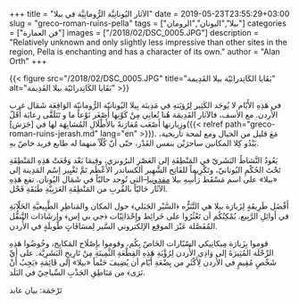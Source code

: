 +++
title = "الآثار اليُونانِيَّة الرُّومانِيَّة في بيلا"
date = 2019-05-23T23:55:29+03:00
slug = "greco-roman-ruins-pella"
tags = ["بيلا","اليونان","الرومان"]
categories = ["فن العمارة"]
images = ["/2018/02/DSC_0005.JPG"]
description = "Relatively unknown and only slightly less impressive than other sites in the region, Pella is enchanting and has a character of its own."
author = "Alan Orth"
+++

{{< figure src="/2018/02/DSC_0005.JPG" title="بَقَايا الكَاتِدرائيّة بيلا القَدِيمة" alt="بَقَايا الكَاتِدرائيّة بيلا القَدِيمة" >}}

في هَذِهِ الأَيّام لا يُوجَد الكَثِير لِرُؤيَتهِ في مَدِينَة بِيلا اليُونانيّة الرُّومانيّة الوَاقِعَة شَمَال غرب الأُردن. مع الأسف، فالآثار القَدِيمَة هُنا تُعانِي مِنْ كَوْنِها أَصْغَر نَوْعاً ما و تَتَلَقَّى رِعايَة أَقَلّ وزِيارتها أَصْعَب مُقارَنةً بالأَطْلَالِ المُشابِهَة لها في [جَرَش]({{< relref path="greco-roman-ruins-jerash.md" lang="en" >}}). مَعَ قليل من الخيال ومع لمحة تاريخية، يَبْدُو كِلا المكانين ساحرَيْن بنفس القَدْر، حتّى أنّ كُلّاً منهما له طابع فريد خاصّ بهِ.

<!--more-->

يَعُودُ النَّشاطُ البَشَريّ في المَنْطِقَةِ إلى العَصْرِ البرُونزي، وفِيمَا بَعْد وَقَعَتْ هَذِهِ المَنْطِقَةِ تَحْتَ الحُكْمِ اليُونانيّ، وتَكْرِيماً للفَاتِح الشَّهِير ألكساندر الأَعْظَم تَمَّ تَغْيِير اِسْم المَدِينة إلى «بيلا» على اسم مَسْقَط رَأْسِهِ بيلا [مقدونيا](https://en.wikipedia.org/wiki/Pella)–التي تُوجد حاليّاً في شَمَال اليُونان. تقع هَذِهِ الآثَار حَاليّاً بالقُربِ من المَنْطِقَةِ العَرَبِيَّةِ طَبَقَةِ فَحْل.

 أَفْضَل طَرِيقَةٍ لِزَيارَة بيلا هي التَّنَزُّه ﴿السَّيْر الجَبَلي﴾ حول المكان والمَناظِرِ الطَّبِيعيَّةِ الخَلّابَةِ في أَوائِلِ الرَّبِيع. يُمْكِنُكُم أن تَعْثُرُوا على خَرائِط وإِحْدَاثِيّات ﴿جي بي إس﴾ وإِرشَادَات التَّنقُّل المُفَصَّلة عَبْرَ الموقِع الإلكتروني السَّير لِمسَافَاتٍ طَويلَةٍ في الأُردن.

قوموا بِزَيارَة مِيكانِيكي السّيّارات الخَاصّ بِكُم، وقوموا بإِصْلَاح المَكابِح، وخُوضُوا هَذِهِ الرِّحْلَة المُثِيرَةَ إلى وَادِي الأُردن لِرُؤْيَةِ هَذِهِ القِطْعَةِ الثَّمِينَةِ مِنْ تَارِيخِ البَشَرِيَّة. على أيِّ شَخْصٍ مُقِيمٍ في الأُردن لِأَكْثَرِ من بِضْعَةِ أَيّام أن يُضِيفَ حَتْماً «بيلا» إلى قَائِمَةِ ﴿يَجِبُ أَنْ نَرَى﴾ من مَنَاطِقِ الجَذْبِ السِّياحِيّ في البَلَد.

تَرْجَمَة: بيان عابد
